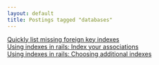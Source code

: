 ```yaml
---
layout: default
title: Postings tagged "databases"
---
```

[Quickly list missing foreign key indexes](http://janesconference.github.com/KievII//2009/09/quickly-list-missing-foreign-key-indexes)<br />
[Using indexes in rails: Index your associations](http://janesconference.github.com/KievII//2009/08/using-indexes-in-rails-index-your-associations)<br />
[Using indexes in rails: Choosing additional indexes](http://janesconference.github.com/KievII//2009/08/using-indexes-in-rails-choosing-additional-indexes)<br />

